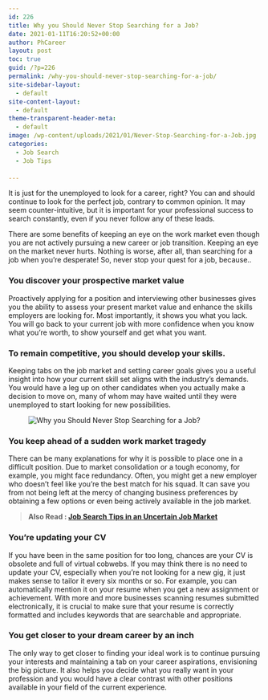 ```yaml
---
id: 226
title: Why you Should Never Stop Searching for a Job?
date: 2021-01-11T16:20:52+00:00
author: PhCareer
layout: post
toc: true
guid: /?p=226
permalink: /why-you-should-never-stop-searching-for-a-job/
site-sidebar-layout:
  - default
site-content-layout:
  - default
theme-transparent-header-meta:
  - default
image: /wp-content/uploads/2021/01/Never-Stop-Searching-for-a-Job.jpg
categories:
  - Job Search
  - Job Tips
 
---
```

It is just for the unemployed to look for a career, right? You can and should continue to look for the perfect job, contrary to common opinion. It may seem counter-intuitive, but it is important for your professional success to search constantly, even if you never follow any of these leads.

There are some benefits of keeping an eye on the work market even though you are not actively pursuing a new career or job transition. Keeping an eye on the market never hurts. Nothing is worse, after all, than searching for a job when you&#8217;re desperate! So, never stop your quest for a job, because..

### You discover your prospective market value

Proactively applying for a position and interviewing other businesses gives you the ability to assess your present market value and enhance the skills employers are looking for. Most importantly, it shows you what you lack. You will go back to your current job with more confidence when you know what you&#8217;re worth, to show yourself and get what you want.

### To remain competitive, you should develop your skills.

Keeping tabs on the job market and setting career goals gives you a useful insight into how your current skill set aligns with the industry&#8217;s demands. You would have a leg up on other candidates when you actually make a decision to move on, many of whom may have waited until they were unemployed to start looking for new possibilities.

<div class="wp-block-image">
  <figure class="aligncenter size-large"><img loading="lazy" width="650" height="494" src="/wp-content/uploads/2021/01/jobsearch-1.jpg" alt="Why you Should Never Stop Searching for a Job?" class="wp-image-227" srcset="/wp-content/uploads/2021/01/jobsearch-1.jpg 650w, /wp-content/uploads/2021/01/jobsearch-1-300x228.jpg 300w" sizes="(max-width: 650px) 100vw, 650px" /></figure>
</div>

### You keep ahead of a sudden work market tragedy

There can be many explanations for why it is possible to place one in a difficult position. Due to market consolidation or a tough economy, for example, you might face redundancy. Often, you might get a new employer who doesn&#8217;t feel like you&#8217;re the best match for his squad. It can save you from not being left at the mercy of changing business preferences by obtaining a few options or even being actively available in the job market.

<blockquote class="wp-block-quote">
  <p>
    <strong>Also Read : <a href="/job-search-tips-in-an-uncertain-job-market/">Job Search Tips in an Uncertain Job Market</a></strong>
  </p>
</blockquote>

### You&#8217;re updating your CV

If you have been in the same position for too long, chances are your CV is obsolete and full of virtual cobwebs. If you may think there is no need to update your CV, especially when you&#8217;re not looking for a new gig, it just makes sense to tailor it every six months or so. For example, you can automatically mention it on your resume when you get a new assignment or achievement. With more and more businesses scanning resumes submitted electronically, it is crucial to make sure that your resume is correctly formatted and includes keywords that are searchable and appropriate.

### You get closer to your dream career by an inch

The only way to get closer to finding your ideal work is to continue pursuing your interests and maintaining a tab on your career aspirations, envisioning the big picture. It also helps you decide what you really want in your profession and you would have a clear contrast with other positions available in your field of the current experience.
 